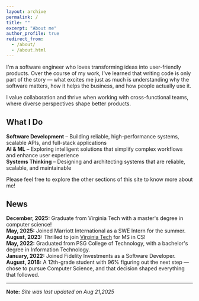 ```yaml
---
layout: archive
permalink: /
title: ""
excerpt: "About me"
author_profile: true
redirect_from: 
  - /about/
  - /about.html
---
```


I'm a software engineer who loves transforming ideas into user-friendly products. Over the course of my work, I've learned that writing code is only part of the story — what excites me just as much is understanding why the software matters, how it helps the business, and how people actually use it.

I value collaboration and thrive when working with cross-functional teams, where diverse perspectives shape better products.

## What I Do
**Software Development** – Building reliable, high-performance systems, scalable APIs, and full-stack applications    
**AI & ML** – Exploring intelligent solutions that simplify complex workflows and enhance user experience    
**Systems Thinking** – Designing and architecting systems that are reliable, scalable, and maintainable

Please feel free to explore the other sections of this site to know more about me!

## News
**December, 2025:** Graduate from Virginia Tech with a master's degree in computer science!    
**May, 2025:** Joined Marriott International as a SWE Intern for the summer.    
**August, 2023:** Thrilled to join [Virginia Tech](https://www.vt.edu/) for MS in CS!    
**May, 2022:** Graduated from PSG College of Technology, with a bachelor's degree in Information Technology.    
**January, 2022:** Joined Fidelity Investments as a Software Developer.   
**August, 2018:** A 12th-grade student with 96% figuring out the next step — chose to pursue Computer Science, and that decision shaped everything that followed.

---
**Note:** *Site was last updated on Aug 21,2025*